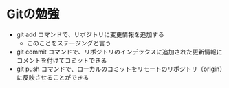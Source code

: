 # Gitの勉強
- git add コマンドで、リポジトリに変更情報を追加する
	- このことをステージングと言う
- git commit コマンドで、リポジトリのインデックスに追加された更新情報にコメントを付けてコミットできる
- git push コマンドで、ローカルのコミットをリモートのリポジトリ（origin）に反映させることができる


